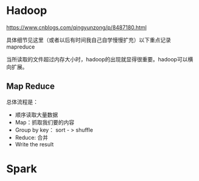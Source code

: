 # Hadoop

https://www.cnblogs.com/qingyunzong/p/8487180.html

具体细节见这里（或者以后有时间我自己自学慢慢扩充）以下重点记录mapreduce

当所读取的文件超过内存大小时，hadoop的出现就显得很重要。hadoop可以横向扩展。

## Map Reduce

总体流程是：

- 顺序读取大量数据
- Map：抓取我们要的内容
- Group by key： sort - > shuffle
- Reduce: 合并
- Write the result

# Spark